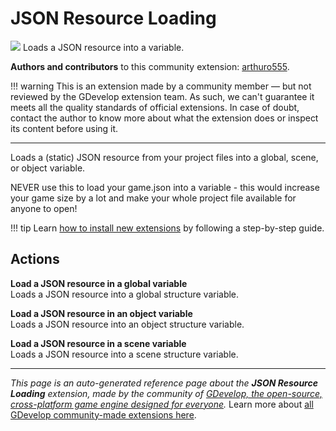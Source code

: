 # JSON Resource Loading

<img src="https://resources.gdevelop-app.com/assets/Icons/file-code-outline.svg" class="extension-icon"></img>
Loads a JSON resource into a variable.

**Authors and contributors** to this community extension: [arthuro555](https://gd.games/arthuro555).

!!! warning
    This is an extension made by a community member — but not reviewed
    by the GDevelop extension team. As such, we can't guarantee it
    meets all the quality standards of official extensions. In case of
    doubt, contact the author to know more about what the extension
    does or inspect its content before using it.

---

Loads a (static) JSON resource from your project files into a global, scene, or object variable.

NEVER use this to load your game.json into a variable - this would increase your game size by a lot and make your whole project file available for anyone to open!

!!! tip
    Learn [how to install new extensions](/gdevelop5/extensions/search) by following a step-by-step guide.

## Actions

**Load a JSON resource in a global variable**  
Loads a JSON resource into a global structure variable.

**Load a JSON resource in an object variable**  
Loads a JSON resource into an object structure variable.

**Load a JSON resource in a scene variable**  
Loads a JSON resource into a scene structure variable.




---

*This page is an auto-generated reference page about the **JSON Resource Loading** extension, made by the community of [GDevelop, the open-source, cross-platform game engine designed for everyone](https://gdevelop.io/).* Learn more about [all GDevelop community-made extensions here](/gdevelop5/extensions).